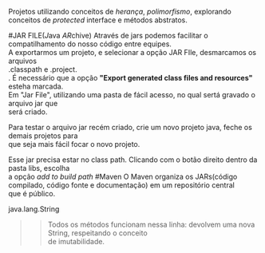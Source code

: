 
Projetos utilizando conceitos de _herança_, _polimorfismo_, explorando conceitos de _protected_ interface e métodos abstratos. 

#JAR FILE(*J*ava *AR*chive)
Através de jars podemos facilitar o compatilhamento do nosso código entre equipes. <br/> 
A exportarmos um projeto, e selecionar a opção JAR FIle, desmarcamos os arquivos <br/> 
.classpath e .project. <br/>. 
É necessário que a opção **"Export generated class files and resources"** esteha marcada. <br/> 
Em "Jar File", utilizando uma pasta de fácil acesso, no qual sertá gravado o arquivo jar que <br/> 
será criado. <br/> 

Para testar o arquivo jar recém criado, crie um novo projeto java, feche os demais projetos para<br/> 
que seja mais fácil focar o novo projeto. <br/> 

Esse jar precisa estar no class path. Clicando com o botão direito dentro da pasta libs, escolha<br/> 
a opção _add to build path_
#Maven 
O Maven organiza os JARs(código compilado, código fonte e documentação) em um repositório central<br/> 
que é público.<br/> 


java.lang.String 
>> Todos os métodos funcionam nessa linha: devolvem uma nova String, respeitando o conceito <br/> 
>> de imutabilidade. 

 
